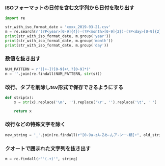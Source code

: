 ### ISOフォーマットの日付を含む文字列から日付を取り出す
```python
import re

str_with_iso_format_date = 'xxxx_2019-03-21.csv'
m = re.search(r'(?P<year>[0-9]{4})-(?P<month>[0-9]{2})-(?P<day>[0-9]{2})', str_with_iso_format_date)
print(str_with_iso_format_date, m.group('year'))
print(str_with_iso_format_date, m.group('month'))
print(str_with_iso_format_date, m.group('day'))
```


### 数値を抜き出す
```python
NUM_PATTERN = r'([+-]?[0-9]+\.?[0-9]*)'
n = ''.join(re.findall(NUM_PATTERN, str(s)))
```


### 改行、タブを削除しtsv形式で保存できるようにする
```python
def strip(x):
    x = str(x).replace('\n', '').replace('\r', '').replace('\t', ' ')

    return x
```


### 改行などの特殊文字を除く
```python
new_string = '_'.join(re.findall(r"[0-9a-zA-Zあ-んア-ン一-鿐]+", old_string))
```


### クオートで囲まれた文字列を抜き出す
```python
m = re.findall(r"'(.+)'", string)
```